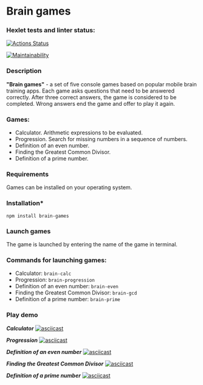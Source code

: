 # Brain games

### Hexlet tests and linter status:
[![Actions Status](https://github.com/AlexeyChi/frontend-project-44/workflows/hexlet-check/badge.svg)](https://github.com/AlexeyChi/frontend-project-44/actions)

[![Maintainability](https://api.codeclimate.com/v1/badges/150b7537e0583a407ec7/maintainability)](https://codeclimate.com/github/AlexeyChi/frontend-project-44/maintainability)

### Description

**"Brain games"** - a set of five console games based  on popular mobile brain training 
apps. Each game asks questions that need to be answered correctly. After three correct 
answers, the game is considered to be completed. Wrong answers end the game and offer 
to play it again.

### Games:

* Calculator. Arithmetic expressions to be evaluated.
* Progression. Search for missing numbers in a sequence of numbers.
* Definition of an even number.
* Finding the Greatest Common Divisor.
* Definition of a prime number.

### Requirements
Games can be installed on your operating system.


### Installation*

`npm install brain-games`

### Launch games

The game is launched by entering the name of the game in terminal.

### Commands for launching games:
* Calculator:
`brain-calc`
* Progression:
`brain-progression`
* Definition of an even number:
`brain-even`
* Finding the Greatest Common Divisor:
`brain-gcd`
* Definition of a prime number:
`brain-prime`

### Play demo

**_Calculator_**
[![asciicast](https://asciinema.org/a/lzRSEczEattKflH2JhX2FsA00.svg)](https://asciinema.org/a/lzRSEczEattKflH2JhX2FsA00)

**_Progression_**
[![asciicast](https://asciinema.org/a/N4nGPNeQqjYsO8vV7lKMqqeo4.svg)](https://asciinema.org/a/N4nGPNeQqjYsO8vV7lKMqqeo4)

**_Definition of an even number_**
[![asciicast](https://asciinema.org/a/wKN6DbNV2YT5Ae49QBZSuarEC.svg)](https://asciinema.org/a/wKN6DbNV2YT5Ae49QBZSuarEC)

**_Finding the Greatest Common Divisor_**
[![asciicast](https://asciinema.org/a/AfXz7YBBFQ9cpGjGti2G31Wdt.svg)](https://asciinema.org/a/AfXz7YBBFQ9cpGjGti2G31Wdt)

**_Definition of a prime number_**
[![asciicast](https://asciinema.org/a/TM4cjLA86UhV80IGl1fB2kzCZ.svg)](https://asciinema.org/a/TM4cjLA86UhV80IGl1fB2kzCZ)

